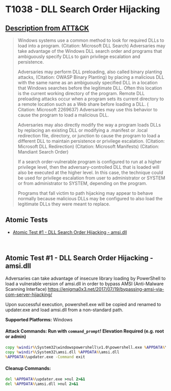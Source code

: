 # T1038 - DLL Search Order Hijacking

## [Description from ATT&CK](https://attack.mitre.org/wiki/Technique/T1038)

<blockquote>Windows systems use a common method to look for required DLLs to load into a program. (Citation: Microsoft DLL Search) Adversaries may take advantage of the Windows DLL search order and programs that ambiguously specify DLLs to gain privilege escalation and persistence. 

Adversaries may perform DLL preloading, also called binary planting attacks, (Citation: OWASP Binary Planting) by
placing a malicious DLL with the same name as an ambiguously specified DLL in a location that Windows searches before
the legitimate DLL. Often this location is the current working directory of the program. Remote DLL preloading attacks
occur when a program sets its current directory to a remote location such as a Web share before loading a DLL. (
Citation: Microsoft 2269637) Adversaries may use this behavior to cause the program to load a malicious DLL.

Adversaries may also directly modify the way a program loads DLLs by replacing an existing DLL or modifying a .manifest
or .local redirection file, directory, or junction to cause the program to load a different DLL to maintain persistence
or privilege escalation. (Citation: Microsoft DLL Redirection) (Citation: Microsoft Manifests) (Citation: Mandiant
Search Order)

If a search order-vulnerable program is configured to run at a higher privilege level, then the adversary-controlled DLL
that is loaded will also be executed at the higher level. In this case, the technique could be used for privilege
escalation from user to administrator or SYSTEM or from administrator to SYSTEM, depending on the program.

Programs that fall victim to path hijacking may appear to behave normally because malicious DLLs may be configured to
also load the legitimate DLLs they were meant to replace.</blockquote>

## Atomic Tests

- [Atomic Test #1 - DLL Search Order Hijacking - amsi.dll](#atomic-test-1---dll-search-order-hijacking---amsidll)

<br/>

## Atomic Test #1 - DLL Search Order Hijacking - amsi.dll

Adversaries can take advantage of insecure library loading by PowerShell to load a vulnerable version of amsi.dll in
order to bypass AMSI (Anti-Malware Scanning Interface)
https://enigma0x3.net/2017/07/19/bypassing-amsi-via-com-server-hijacking/

Upon successful execution, powershell.exe will be copied and renamed to updater.exe and load amsi.dll from a
non-standard path.

**Supported Platforms:** Windows

#### Attack Commands: Run with `command_prompt`!  Elevation Required (e.g. root or admin)

```cmd
copy %windir%\System32\windowspowershell\v1.0\powershell.exe %APPDATA%\updater.exe
copy %windir%\System32\amsi.dll %APPDATA%\amsi.dll
%APPDATA%\updater.exe -Command exit
```

#### Cleanup Commands:

```cmd
del %APPDATA%\updater.exe >nul 2>&1
del %APPDATA%\amsi.dll >nul 2>&1
```

<br/>
